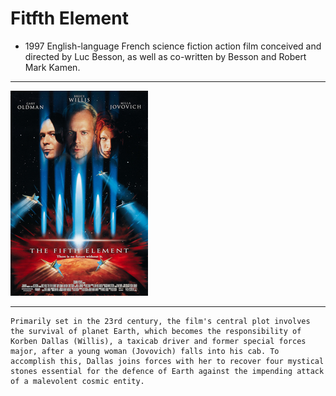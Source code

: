 # Fitfth Element 

+ 1997 English-language French science fiction action film conceived and directed by Luc Besson, as well as co-written by Besson and Robert Mark Kamen. 
---
![fifth][def]

[def]: fifth_el.jpg
---
    Primarily set in the 23rd century, the film's central plot involves the survival of planet Earth, which becomes the responsibility of Korben Dallas (Willis), a taxicab driver and former special forces major, after a young woman (Jovovich) falls into his cab. To accomplish this, Dallas joins forces with her to recover four mystical stones essential for the defence of Earth against the impending attack of a malevolent cosmic entity.